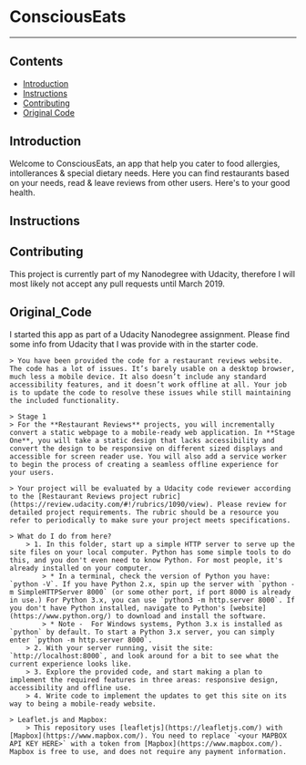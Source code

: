 # ConsciousEats
---
## Contents
- [Introduction](#introduction)
- [Instructions](#instructions)
- [Contributing](#contributing)
- [Original Code](#original_code)

## Introduction
Welcome to ConsciousEats, an app that help you cater to 
food allergies, intollerances & special dietary needs.
Here you can find restaurants based on your needs, read & leave reviews from other users.
Here's to your good health.

## Instructions



## Contributing
This project is currently part of my Nanodegree with Udacity, therefore I will most likely not accept any pull requests until March 2019.




## Original_Code
I started this app as part of a Udacity Nanodegree assignment.  Please find some info from Udacity that I was provide with in the starter code.  

	> You have been provided the code for a restaurant reviews website. The code has a lot of issues. It’s barely usable on a desktop browser, much less a mobile device. It also doesn’t include any standard accessibility features, and it doesn’t work offline at all. Your job is to update the code to resolve these issues while still maintaining the included functionality.

	> Stage 1
	> For the **Restaurant Reviews** projects, you will incrementally convert a static webpage to a mobile-ready web application. In **Stage One**, you will take a static design that lacks accessibility and convert the design to be responsive on different sized displays and accessible for screen reader use. You will also add a service worker to begin the process of creating a seamless offline experience for your users.

	> Your project will be evaluated by a Udacity code reviewer according to the [Restaurant Reviews project rubric](https://review.udacity.com/#!/rubrics/1090/view). Please review for detailed project requirements. The rubric should be a resource you refer to periodically to make sure your project meets specifications.

 	> What do I do from here?
		> 1. In this folder, start up a simple HTTP server to serve up the site files on your local computer. Python has some simple tools to do this, and you don't even need to know Python. For most people, it's already installed on your computer.
    		> * In a terminal, check the version of Python you have: `python -V`. If you have Python 2.x, spin up the server with `python -m SimpleHTTPServer 8000` (or some other port, if port 8000 is already in use.) For Python 3.x, you can use `python3 -m http.server 8000`. If you don't have Python installed, navigate to Python's [website](https://www.python.org/) to download and install the software.
    		> * Note -  For Windows systems, Python 3.x is installed as `python` by default. To start a Python 3.x server, you can simply enter `python -m http.server 8000`.
		> 2. With your server running, visit the site: `http://localhost:8000`, and look around for a bit to see what the current experience looks like.
		> 3. Explore the provided code, and start making a plan to implement the required features in three areas: responsive design, accessibility and offline use.
		> 4. Write code to implement the updates to get this site on its way to being a mobile-ready website.

	> Leaflet.js and Mapbox:
		> This repository uses [leafletjs](https://leafletjs.com/) with [Mapbox](https://www.mapbox.com/). You need to replace `<your MAPBOX API KEY HERE>` with a token from [Mapbox](https://www.mapbox.com/). Mapbox is free to use, and does not require any payment information.


